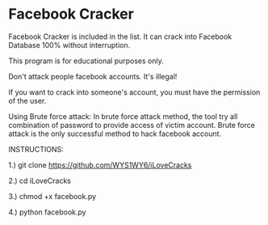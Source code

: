 # Facebook Cracker

Facebook Cracker is included in the list. It can crack into Facebook Database 100% without interruption.

This program is for educational purposes only.

Don't attack people facebook accounts. It's illegal!

If you want to crack into someone's account, you must have the permission of the user.

Using Brute force attack: In brute force attack method, the tool try all combination of password to provide access of victim account. Brute force attack is the only successful method to hack facebook account.

INSTRUCTIONS:

1.) git clone https://github.com/WYS1WY6/iLoveCracks

2.) cd iLoveCracks

3.) chmod +x facebook.py

4.) python facebook.py
